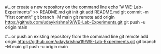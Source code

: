 #…or create a new repository on the command line
  echo "# WE-Lab-Experiments" >> README.md
  git init
  git add README.md
  git commit -m "first commit"
  git branch -M main
  git remote add origin https://github.com/udaykrishna19/WE-Lab-Experiments.git
  git push -u origin main

#…or push an existing repository from the command line
  git remote add origin https://github.com/udaykrishna19/WE-Lab-Experiments.git
  git branch -M main
  git push -u origin main

